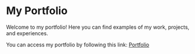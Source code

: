 # My Portfolio

Welcome to my portfolio! Here you can find examples of my work, projects, and experiences.

You can access my portfolio by following this link: [Portfolio](https://rafid13iit.github.io/)

